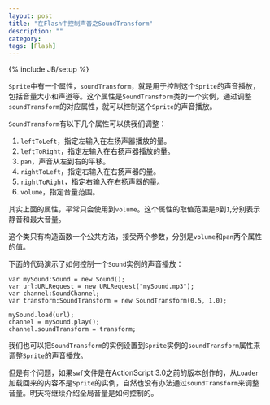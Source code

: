 ```yaml
---
layout: post
title: "在Flash中控制声音之SoundTransform"
description: ""
category: 
tags: [Flash]
---
```

{% include JB/setup %}

`Sprite`中有一个属性，`soundTransform`，就是用于控制这个`Sprite`的声音播放，包括音量大小和声道等。这个属性是`SoundTransform`类的一个实例，通过调整`soundTransform`的对应属性，就可以控制这个`Sprite`的声音播放。

`SoundTransform`有以下几个属性可以供我们调整：

1. `leftToLeft`，指定左输入在左扬声器播放的量。
2. `leftToRight`，指定左输入在右扬声器播放的量。
3. `pan`，声音从左到右的平移。
4. `rightToLeft`，指定右输入在右扬声器的量。
5. `rightToRight`，指定右输入在右扬声器的量。
6. `volume`，指定音量范围。

其实上面的属性，平常只会使用到`volume`。这个属性的取值范围是`0`到`1`,分别表示静音和最大音量。

这个类只有构造函数一个公共方法，接受两个参数，分别是`volume`和`pan`两个属性的值。

下面的代码演示了如何控制一个`Sound`实例的声音播放：

    var mySound:Sound = new Sound();
    var url:URLRequest = new URLRequest("mySound.mp3");
    var channel:SoundChannel;
    var transform:SoundTransform = new SoundTransform(0.5, 1.0);

    mySound.load(url);    
    channel = mySound.play();
    channel.soundTransform = transform;

我们也可以把`SoundTransform`的实例设置到`Sprite`实例的`soundTransform`属性来调整`Sprite`的声音播放。

但是有个问题，如果`swf`文件是在ActionScript 3.0之前的版本创作的，从`Loader`加载回来的内容不是`Sprite`的实例，自然也没有办法通过`soundTransform`来调整音量。明天将继续介绍全局音量是如何控制的。
